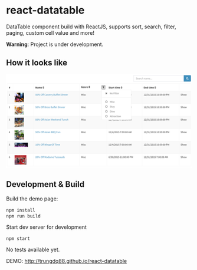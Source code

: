 # react-datatable
DataTable component build with ReactJS, supports sort, search, filter, paging, custom cell value and more!

**Warning**: Project is under development.

## How it looks like
<img src="screenshot.png"/>

## Development & Build
Build the demo page:

    npm install
    npm run build

Start dev server for development

    npm start

No tests available yet.

DEMO: http://trungdq88.github.io/react-datatable
